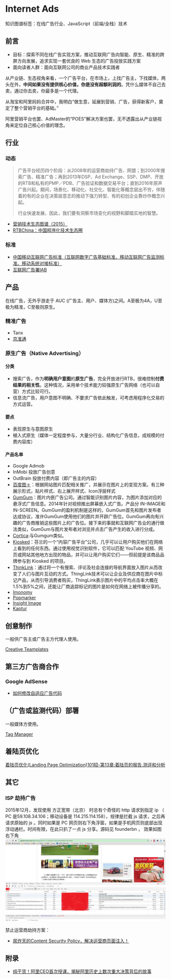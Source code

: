 
Internet Ads
=============

知识图谱标签：在线广告行业、JavaScript（前端/全栈）技术

## 前言

- 目标：探索不同在线广告实现方案，推动互联网广告向智能、原生、精准的跨屏方向发展，追求实现一套优良的 Web 生态的广告投放实践方案
- 面向读者人群：面向互联网公司的商业产品技术实践者

从产业链、生态视角来看，一个广告平台，在市场上，上找广告主，下找媒体，两头在外，**中间如果没有提供核心价值，你是没有超额利润的**。凭什么媒体不自己去卖，通过你去卖，你最多是一个代理。

从淘宝和阿里妈妈合并中，我明白“做生意，延展到营销、广告，获得新客户，奠定了整个营销平台的基础。”

阿里营销平台也罢、AdMaster的“POES”解决方案也罢，无不透露出从产业链视角来定位自己核心价值的理念。

## 行业 ##

### 动态 ###

> 广告平台经历四个阶段：从2008年的运营商劫持广告、网盟；到2000年搜索广告、精准广告；再到2013年DSP、Ad Exchange、SSP、DMP、开放的RTB和私有的PMP／PDB、广告验证和数据交易平台；直到2016年原声广告兴起。期间，场景化、移动化、社交化、智能化等概念层出不穷，伴随着的有的企业在决策层意志的推动下强力转型、有的初创企业靠炒作概念兴起。
>
> 行业快速发展，因此，我们要有洞察市场变化的视野和脚踏实地的智慧。

- [营销技术生态图谱（2015）](http://chiefmartec.com/2015/01/marketing-technology-landscape-supergraphic-2015/)
- [RTBChina：中国程序化技术生态圈](http://www.rtbchina.com/china-programmatic-ad-tech-landscape)

### 标准 ###

- [中国移动互联网广告标准（互联网数字广告基础标准、移动互联网广告监测标准、移动系统对接标准）](http://iac-i.org/standards_of_chinese_mobile_internet_advertisement.html)
- [互联网广告署IAB](https://www.iab.net/)

## 产品 ##

在线广告，无外乎游走于 AUC (广告主、用户、媒体方)之间。A至极为4A，U至极为精准，C至极则原生。

### 精准广告 ###

- Tanx
- [京准通](http://jzt.jd.com/gw/)

### 原生广告（Native Advertising） ###

#### 分类 ####

- 搜索广告，作为**明确用户意图**的**原生广告**，完全开放进行RTB，很难控制**付费结果的相关性**。这种情况，采用单个技术能力较强原生广告网络（也可以自营）方式比较可行。
- 信息流广告，用户意图不明确、不要求广告依此触发，可考虑用程序化交易的方式运营。

#### 要点 ####

- 表现原生与意图原生
- 植入式原生（媒体一定程度参与，大量分行业、结构化广告信息，成规模的付费内容库）

#### 产品名单 ####

- Google Admob
- InMobi 投放广告创意
- OutBrain 投放付费内容（即广告主的内容）
- [百度图＋](http://imageplus.baidu.com/)：根据网站图片匹配相关推广，并展示在图片上的变现方案。有三种展示形式，贴片样式、右上展开样式、Icon浮层样式
- [GumGum](http://gumgum.com/)：图片内嵌广告公司。通过智能识别图片内容，为图片添加对应的悬浮式广告信息。2014年针对视频推出屏幕嵌入式广告。产品分 IN-IMAGE和 IN-SCREEN。GumGum的盈利机制是这样的，GumGum首先和图片发布者达成协议，准许GumGum使用他们的图片并开辟广告位。GumGum再向有兴趣的广告商推销这些图片上的广告位。接下来的事就和互联网广告业的通行做法类似，GumGum与图片发布者对浏览并点击广告产生的收入进行分成。
- [Cortica](http://cortica.com/demo_new.html):与Gumgum类似。
- [Kiosked](http://www.kiosked.com/)：芬兰的一个“内容广告平台”公司，几乎可以让用户购买他们在网络上看到的任何东西。通过使用视觉识别软件，它可以匹配 YouTube 视频、网页或网站其他地方出现的物品，并可以让用户购买它们——但前提是该商品品牌参与到 Kiosked 的项目。
- [ThinkLink](https://www.thinglink.com/)：通过将一个有搜索、评论及社会连接的导航界面放入图片从而改变了人们与图片互动的方式。ThingLink技术可以让企业及供应商在图片中标记产品，从而引导消费者购买，ThingLink表示图片中的平均点击率大概在1.5%到5%之间，还能让厂商追踪标记的图片是如何在网络上被传播分享的。
- [Imonomy](http://imonomy.com/products/)
- [Popmarker](http://www.popmarker.com/products)
- [Insight Image](http://insightimage.com/)
- [Kaptur](http://kaptur.co/embedding-images-contextual-ad-delivery-model/)

## 创意制作

一般供广告主或广告主方代理人使用。

[Creative Teamplates](https://github.com/TingGe/internet-ads/tree/master/creative-templates)

## 第三方广告商合作

### Google AdSense

- [如何修改自适应广告代码](https://support.google.com/adsense/answer/6307124)

## （广告或监测代码）部署

一般媒体方使用。

[Tag Manager](https://github.com/TingGe/internet-ads/blob/master/tag-manager.md)

## 着陆页优化

[着陆页优化(Landing Page Optimization)101招-第13章:着陆页的报告.测评和分析](http://www.quweiji.com/%E7%9D%80%E9%99%86%E9%A1%B5%E4%BC%98%E5%8C%96-landing-page-optimization-101%E6%8B%9B-%E7%AC%AC13%E7%AB%A0-%E7%9D%80%E9%99%86%E9%A1%B5%E7%9A%84%E6%8A%A5%E5%91%8A-%E6%B5%8B%E8%AF%84%E5%92%8C%E5%88%86/)

## 其它 ##

### ISP 劫持广告 ###

2015年12月，发现使用 方正宽带（北京） 时总有个奇怪的 http 请求到指定 ip （ PC 是59.108.34.106；移动设备是 114.215.114.158），规律是拦截 js 请求，之后再请求原始的 js 。同时如果是 PC 网页则右下角浮窗，如果是手机网页则底部出现浮动通栏。时间有限，在此只扒了一点 js 分享。源码见 founderbn ， 效果如图右下角
![方正宽带运营商PC强投](./res/founderbn.jpg)

禁止运营商劫持方案：

- [屌炸天的Content Security Policy，解决运营商页面注入！](http://www.xiaomeiti.com/note/3621)

## 附录

- [纯干货！阿里CEO首次授课，揭秘阿里历史上数次重大决策背后的故事](http://mp.weixin.qq.com/s/pOcm3rKyh7NF28B2HzAgwQ)